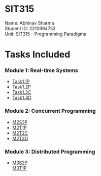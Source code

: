 # SIT315
Name: Abhinav Sharma <br>
Student ID: 2210994752 <br>
Unit: SIT315 - Programming Paradigms

# Tasks Included
<h3>Module 1: Real-time Systems</h1>
<ul>
  <li><a href="https://github.com/abhinav52-sh/SIT315/tree/main/Module%201/Task1.1P">Task1.1P</a></li>
  <li><a href="https://github.com/abhinav52-sh/SIT315/tree/main/Module%201/Task1.2P">Task1.2P</a></li>
  <li><a href="https://github.com/abhinav52-sh/SIT315/tree/main/Module%201/Task1.3C">Task1.3C</a></li>
  <li><a href="https://github.com/abhinav52-sh/SIT315/tree/main/Module%201/Task1.4D">Task1.4D</a></li>
</ul>
<h3>Module 2: Concurrent Programming</h1>
<ul>
  <li><a href="https://github.com/abhinav52-sh/SIT315/tree/main/Module%202/M2S3P">M2S3P</a></li>
  <li><a href="https://github.com/abhinav52-sh/SIT315/tree/main/Module%202/M2T1P">M2T1P</a></li>
  <li><a href="https://github.com/abhinav52-sh/SIT315/tree/main/Module%202/M2T2C">M2T2C</a></li>
  <li><a href="https://github.com/abhinav52-sh/SIT315/tree/main/Module%202/M2T3D">M2T3D</a></li>
</ul>
<h3>Module 3: Distributed Programming</h1>
<ul>
  <li><a href="https://github.com/abhinav52-sh/SIT315/tree/main/Module%203/M3S2P">M3S2P</a></li
  <li><a href="https://github.com/abhinav52-sh/SIT315/tree/main/Module%203/M3T1P">M3T1P</a></li
</ul>
